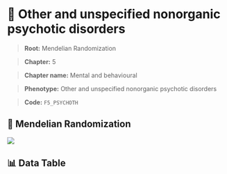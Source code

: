 # 🧪 Other and unspecified nonorganic psychotic disorders

> **Root:** Mendelian Randomization

> **Chapter:** 5  

> **Chapter name:** Mental and behavioural

> **Phenotype:** Other and unspecified nonorganic psychotic disorders  

> **Code:** `F5_PSYCHOTH`

## 🧬 Mendelian Randomization  

<img src="/MR/Figures/Forward/F5_PSYCHOTH.png"/>

## 📊 Data Table

<CsvTableMRF src="/MR_Data/Forward/F5_PSYCHOTH.csv"/>
